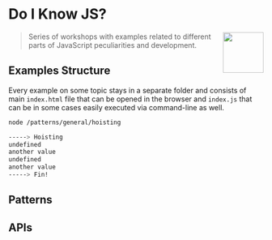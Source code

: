 # Do I Know JS?

> <img src="http://www.w3devcampus.com/wp-content/uploads/logoAndOther/logo_JavaScript.png" width="80" align="right"> Series of workshops with examples related to different parts of JavaScript peculiarities and development. 

## Examples Structure

Every example on some topic stays in a separate folder and consists of main `index.html` file that can be opened in the browser and `index.js` that can be in some cases easily executed via command-line as well. 

```bash
node /patterns/general/hoisting

-----> Hoisting
undefined
another value
undefined
another value
-----> Fin!
```

## Patterns

## APIs

